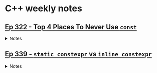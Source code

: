 # C++ weekly notes

## [Ep 322 - Top 4 Places To Never Use `const`](https://youtu.be/dGCxMmGvocE)

<details><summary markdown="span">Notes</summary>

- don't `const` non-reference return types (it breaks copy elision when return)
- don't `const` local values that need take advantage of implicit move-on-return operations

<details><summary markdown="span">Details</summary>

- [code snippet](demo/no_const.h)
- 
```cpp
inline std::optional<S> make_value_3() {
  const S s; // bad because this object and the return type
             // are different! The optional will make a copy from the local s
  return s;
}
```

- Note: if you have multiple different objects that might be returned, then you are also relying on implicit move-on-return (aka automatic move)

```cpp
inline S make_value_3_1(bool option) {
  if (option) {
    const S s; // bad use of const
    return s;
  } else {
    const S s2; // bad use of const
    return s2; // better would be to return S{} directly!
  }
}
```

- don't `const` non-trivial value parameters that you might need to return directly from the function
```cpp
inline S make_value_2(const S s) // return statement makes this bad use of `const`
{
  return s; // because we return it, const is bad in function definition!
}
```

- don't `const` *any* member data!
  - it breaks implicit and explicit moves
  - it breaks common use cases of assignment

</summary></details>


</summary></details>



## [Ep 339 - `static constexpr` vs `inline constexpr`](https://youtu.be/QVHwOOrSh3w)

<details><summary markdown="span">Notes</summary>

- `static constexpr` for `constexpr` values at function scope.
- `inline constexpr` for `constexpr` values at file scope.

<details><summary markdown="span">ChatGPT</summary>

`static constexpr` for `constexpr` values at function scope:

- When a `constexpr` value is declared within a function, it is typically used for local computations or as a constant local to that function.
- Since the variable is `constexpr`, it is a compile-time constant, and its value is computed at compile-time. Making it static ensures that the value is computed only once and shared among invocations of the function.
- Using `static` avoids unnecessary recomputation of the value on each function call and improves performance.
- In the context of `constexpr` values at function scope, the `inline` keyword is not needed because the value is already known at compile-time. The `constexpr` specifier ensures that the value is computed at compile-time, and since it is a constant, it can be accessed efficiently without the need for inlining.

`inline constexpr` for constexpr values at file scope:

- When a `constexpr` value is declared at file scope, it is typically intended to be used across multiple functions within the same translation unit.
- By using `inline constexpr`, it suggests that the variable's definition can be inlined by the compiler, potentially improving performance by eliminating function call overhead.
- The `inline` keyword allows the compiler to consider inlining the variable's value wherever it is used within the translation unit.
- Since **file scope variables are already implicitly `static`**, they have internal linkage, meaning they are not accessible from other translation units.


The statement "variables declared at file/global scope are implicitly static" can be rationalized by understanding the default storage duration and linkage of variables declared at file/global scope in C++.

- In C++, when a variable is declared at file/global scope (outside of any function or class), it has a default storage duration of "static."
- The "static" storage duration means that the variable exists for the entire duration of the program's execution.
- Additionally, variables declared at file/global scope also have "internal linkage" by default.
- Internal linkage means that the variable is only accessible within the translation unit where it is defined. Other translation units (source files) cannot access this variable directly.
- By implicitly making variables at file/global scope `static`, C++ ensures that these variables have a lifetime that spans the entire program execution and are limited to the scope of the translation unit. It helps prevent name collisions and provides encapsulation by default.

</summary></details>
</summary></details>
